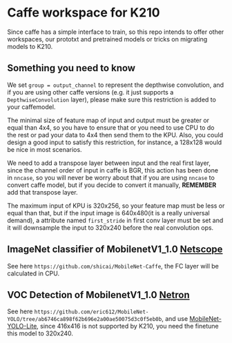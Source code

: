 Caffe workspace for K210
======

Since caffe has a simple interface to train, so this repo intends to offer other workspaces, our prototxt and pretrained models or tricks on migrating models to K210.

## Something you need to know
We set `group = output_channel` to represent the depthwise convolution, and if you are using other caffe versions (e.g. it just supports a `DepthwiseConvolution` layer), please make sure this restriction is added to your caffemodel.

The minimal size of feature map of input and output must be greater or equal than 4x4, so you have to ensure that or you need to use CPU to do the rest or pad your data to 4x4 then send them to the KPU. Also, you could design a good input to satisfy this restriction, for instance, a 128x128 would be nice in most scenarios.

We need to add a transpose layer between input and the real first layer, since the channel order of input in caffe is BGR, this action has been done in `nncase`, so you will never be worry about that if you are using `nncase` to convert caffe model, but if you decide to convert it manually, **REMEMBER** add that transpose layer.

The maximum input of KPU is 320x256, so your feature map must be less or equal than that, but if the input image is 640x480(it is a really universal demand), a attribute named `first_stride` in first conv layer must be set and it will downsample the input to 320x240 before the real convolution ops.


## ImageNet classifier of MobilenetV1\_1.0 [Netscope](http://dgschwend.github.io/netscope/#/gist/5377367f56a14ffcf870fd77ff439a94)
See here `https://github.com/shicai/MobileNet-Caffe`, the FC layer will be calculated in CPU.

## VOC Detection of MobilenetV1\_1.0 [Netron](http://lutzroeder.github.io/netron/?gist=9e8aba88ce63de040b9acd9d82d2eb2e)
See here `https://github.com/eric612/MobileNet-YOLO/tree/ab6746ca898f62b696e2a00ae50075d3c0f5eb0b`, and use [MobileNet-YOLO-Lite](https://github.com/eric612/MobileNet-YOLO/tree/ab6746ca898f62b696e2a00ae50075d3c0f5eb0b/models/yolov2), since 416x416 is not supported by K210, you need the finetune this model to 320x240.
